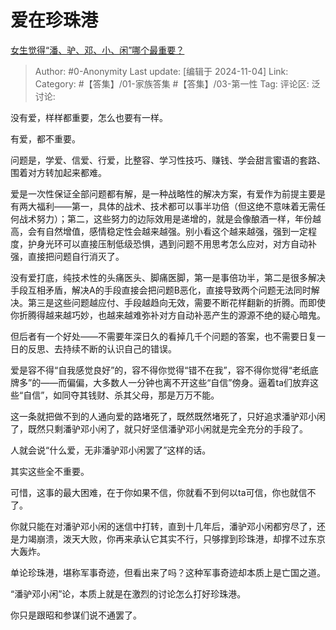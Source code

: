 # 爱在珍珠港
[女生觉得“潘、驴、邓、小、闲”哪个最重要？](https://www.zhihu.com/question/662447145/answer/22980927170)

> Author: #0-Anonymity
> Last update: [编辑于 2024-11-04]
> Link:
> Category: #【答集】/01-家族答集 #【答集】/03-第一性 
> Tag: 
> 评论区:
> 泛讨论:

没有爱，样样都重要，怎么也要有一样。

有爱，都不重要。

问题是，学爱、信爱、行爱，比整容、学习性技巧、赚钱、学会甜言蜜语的套路、围着对方转加起来都难。

爱是一次性保证全部问题都有解，是一种战略性的解决方案，有爱作为前提主要是有两大福利——第一，具体的战术、技术都可以事半功倍（但这绝不意味着无需任何战术努力）；第二，这些努力的边际效用是递增的，就是会像酿酒一样，年份越高，会有自然增值，感情稳定性会越来越强。别小看这个越来越强，强到一定程度，护身光环可以直接压制低级恐惧，遇到问题不用思考怎么应对，对方自动补强，直接把问题自行消灭了。

没有爱打底，纯技术性的头痛医头、脚痛医脚，第一是事倍功半，第二是很多解决手段互相矛盾，解决A的手段直接会把问题B恶化，直接导致两个问题无法同时解决。第三是这些问题越应付、手段越趋向无效，需要不断花样翻新的折腾。而即使你折腾得越来越巧妙，也越来越难弥补对方自动补恶产生的源源不绝的疑心暗鬼。

但后者有一个好处——不需要年深日久的看掉几千个问题的答案，也不需要日复一日的反思、去持续不断的认识自己的错误。

爱是容不得“自我感觉良好”的，容不得你觉得“错不在我”，容不得你觉得“老纸底牌多”的——而偏偏，大多数人一分钟也离不开这些“自信”傍身。逼着ta们放弃这些“自信”，如同夺其钱财、杀其父母，那是万万不能。

这一条就把做不到的人通向爱的路堵死了，既然既然堵死了，只好追求潘驴邓小闲了，既然只剩潘驴邓小闲了，就只好坚信潘驴邓小闲就是完全充分的手段了。

人就会说“什么爱，无非潘驴邓小闲罢了”这样的话。

其实这些全不重要。

可惜，这事的最大困难，在于你如果不信，你就看不到何以ta可信，你也就信不了。

你就只能在对潘驴邓小闲的迷信中打转，直到十几年后，潘驴邓小闲都穷尽了，还是力竭崩溃，泼天大败，你再来承认它其实不行，只够撑到珍珠港，却撑不过东京大轰炸。

单论珍珠港，堪称军事奇迹，但看出来了吗？这种军事奇迹却本质上是亡国之道。

“潘驴邓小闲”论，本质上就是在激烈的讨论怎么打好珍珠港。

你只是跟昭和参谋们说不通罢了。